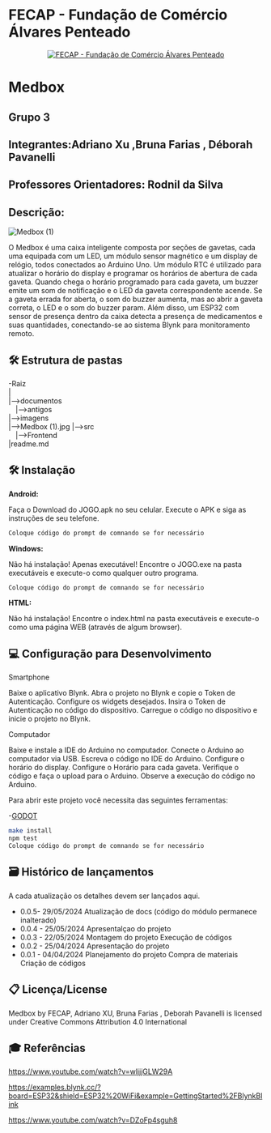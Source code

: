 # FECAP - Fundação de Comércio Álvares Penteado

<p align="center">
<a href= "https://www.fecap.br/"><img src="https://encrypted-tbn0.gstatic.com/images?q=tbn:ANd9GcRhZPrRa89Kma0ZZogxm0pi-tCn_TLKeHGVxywp-LXAFGR3B1DPouAJYHgKZGV0XTEf4AE&usqp=CAU" alt="FECAP - Fundação de Comércio Álvares Penteado" border="0"></a>
</p>

# Medbox

## Grupo 3

## Integrantes:Adriano Xu ,Bruna Farias , Déborah Pavanelli

## Professores Orientadores: Rodnil da Silva

## Descrição:
![Medbox (1)](https://github.com/2024-1-NADS1-B/Projeto3/assets/171097024/81a85ccd-cec5-4137-ae52-c1edec48056a)

O Medbox é uma caixa inteligente composta por seções de gavetas, cada uma equipada com um LED, um módulo sensor magnético e um display de relógio, todos conectados ao Arduino Uno. Um módulo RTC é utilizado para atualizar o horário do display e programar os horários de abertura de cada gaveta. Quando chega o horário programado para cada gaveta, um buzzer emite um som de notificação e o LED da gaveta correspondente acende. Se a gaveta errada for aberta, o som do buzzer aumenta, mas ao abrir a gaveta correta, o LED e o som do buzzer param. Além disso, um ESP32 com sensor de presença dentro da caixa detecta a presença de medicamentos e suas quantidades, conectando-se ao sistema Blynk para monitoramento remoto.


## 🛠 Estrutura de pastas

-Raiz<br>
|<br>
|-->documentos<br>
  &emsp;|-->antigos<br>
|-->imagens<br>
  |-->Medbox (1).jpg
|-->src<br>
  &emsp;|-->Frontend<br>
|readme.md<br>

## 🛠 Instalação

<b>Android:</b>

Faça o Download do JOGO.apk no seu celular.
Execute o APK e siga as instruções de seu telefone.

```sh
Coloque código do prompt de comnando se for necessário
```

<b>Windows:</b>

Não há instalação! Apenas executável!
Encontre o JOGO.exe na pasta executáveis e execute-o como qualquer outro programa.

```sh
Coloque código do prompt de comnando se for necessário
```

<b>HTML:</b>

Não há instalação!
Encontre o index.html na pasta executáveis e execute-o como uma página WEB (através de algum browser).

## 💻 Configuração para Desenvolvimento

Smartphone

Baixe o aplicativo Blynk. 
Abra o projeto no Blynk e copie o Token de Autenticação. 
Configure os widgets desejados. 
Insira o Token de Autenticação no código do dispositivo.
Carregue o código no dispositivo e inicie o projeto no Blynk.

Computador

Baixe e instale a IDE do Arduino no computador. 
Conecte o Arduino ao computador via USB. 
Escreva o código no IDE do Arduino. 
Configure o horário do display.
Configure o Horário para cada gaveta.
Verifique o código e faça o upload para o Arduino. 
Observe a execução do código no Arduino.


Para abrir este projeto você necessita das seguintes ferramentas:

-<a href="https://godotengine.org/download">GODOT</a>

```sh
make install
npm test
Coloque código do prompt de comnando se for necessário
```

## 🗃 Histórico de lançamentos

A cada atualização os detalhes devem ser lançados aqui.

* 0.0.5- 29/05/2024
    Atualização de docs (código do módulo permanece inalterado)
* 0.0.4 - 25/05/2024
    Apresentalçao do projeto
* 0.0.3 - 22/05/2024
    Montagem do projeto
    Execução de códigos
* 0.0.2 - 25/04/2024
    Apresentação do projeto
* 0.0.1 - 04/04/2024
    Planejamento do projeto
    Compra de materiais
    Criação de códigos


## 📋 Licença/License

Medbox by FECAP, Adriano XU, Bruna Farias , Deborah Pavanelli is licensed under Creative Commons Attribution 4.0 International


## 🎓 Referências

https://www.youtube.com/watch?v=wljjjGLW29A

https://examples.blynk.cc/?board=ESP32&shield=ESP32%20WiFi&example=GettingStarted%2FBlynkBlink

https://www.youtube.com/watch?v=DZoFp4sguh8


